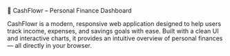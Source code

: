 💸 CashFlowr – Personal Finance Dashboard

CashFlowr is a modern, responsive web application designed to help users track income, expenses, and savings goals with ease. Built with a clean UI and interactive charts, it provides an intuitive overview of personal finances — all directly in your browser.
